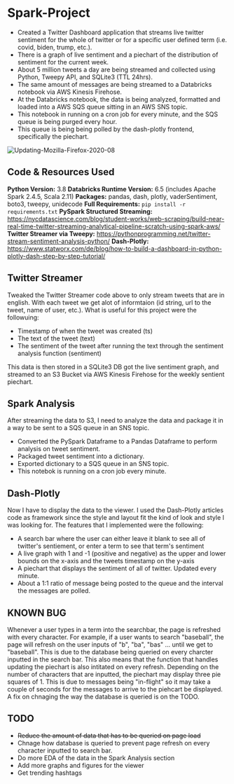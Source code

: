 # Spark-Project
* Created a Twitter Dashboard application that streams live twitter sentiment for the whole of twitter or for a specific user defined term (i.e. covid, biden, trump, etc.).
* There is a graph of live sentiment and a piechart of the distribution of sentiment for the current week.
* About 5 million tweets a day are being streamed and collected using Python, Tweepy API, and SQLite3 (TTL 24hrs).
* The same amount of messages are being streamed to a Databricks notebook via AWS Kinesis Firehose.
* At the Databricks notebook, the data is being analyzed, formatted and loaded into a AWS SQS queue sitting in an AWS SNS topic.
* This notebook in running on a cron job for every minute, and the SQS queue is being purged every hour.
* This queue is being being polled by the dash-plotly frontend, specifically the piechart.


![Updating-Mozilla-Firefox-2020-08](https://user-images.githubusercontent.com/25403763/89300166-ca11db00-d635-11ea-9166-9f11ffe1d221.gif)


## Code & Resources Used
**Python Version:** 3.8
**Databricks Runtime Version:** 6.5 (includes Apache Spark 2.4.5, Scala 2.11)
**Packages:** pandas, dash, plotly, vaderSentiment, boto3, tweepy, unidecode
**Full Requirements:** `pip install -r requirements.txt`
**PySpark Structured Streaming:** https://nycdatascience.com/blog/student-works/web-scraping/build-near-real-time-twitter-streaming-analytical-pipeline-scratch-using-spark-aws/
**Twitter Streamer via Tweepy:** https://pythonprogramming.net/twitter-stream-sentiment-analysis-python/
**Dash-Plotly:** https://www.statworx.com/de/blog/how-to-build-a-dashboard-in-python-plotly-dash-step-by-step-tutorial/

## Twitter Streamer
Tweaked the Twitter Streamer code above to only stream tweets that are in english. With each tweet we get alot of informtaion (id string, url to the tweet, name of user, etc.). What is useful for this project were the followuing:
* Timestamp of when the tweet was created (ts)
* The text of the tweet (text)
* The sentiment of the tweet after running the text through the sentiment analysis function (sentiment)

This data is then stored in a SQLite3 DB got the live sentiment graph, and streamed to an S3 Bucket via AWS Kinesis Firehose for the weekly sentient piechart.

## Spark Analysis
After streaming the data to S3, I need to analyze the data and package it in a way to be sent to a SQS queue in an SNS topic.
* Converted the PySpark Dataframe to a Pandas Dataframe to perform analysis on tweet sentiment.
* Packaged tweet sentiment into a dictionary.
* Exported dictionary to a SQS queue in an SNS topic.
* This notebok is running on a cron job every minute.


## Dash-Plotly
Now I have to display the data to the viewer. I used the Dash-Plotly articles code as framework since the style and layout fit the kind of look and style I was looking for.
The features that I implemented were the following:
* A search bar where the user can either leave it blank to see all of twitter's sentiement, or enter a term to see that term's sentiment
* A live graph with 1 and -1 (positive and negative) as the upper and lower bounds on the x-axis and the tweets timestamp on the y-axis
* A piechart that displays the sentiment of all of twitter. Updated every minute.
* About a 1:1 ratio of message being posted to the queue and the interval the messages are polled.

## KNOWN BUG
Whenever a user types in a term into the searchbar, the page is refreshed with every character. For example, if a user wants to search "baseball", the page will refresh on the user inputs of "b", "ba", "bas" ... until we get to "baseball". This is due to the database being queried on every charcter inputted in the search bar. This also means that the function that handles updating the piechart is also intitated on every refresh. Depending on the number of characters that are inputted, the piechart may display three pie squares of 1. This is due to messages being "in-flight" so it may take a couple of seconds for the messages to arrive to the piehcart be displayed. A fix on chnaging the way the database is queried is on the TODO.


## TODO
* ~~Reduce the amount of data that has to be queried on page load~~
* Chnage how database is queried to prevent page refresh on every character inputted to search bar.
* Do more EDA of the data in the Spark Analysis section
* Add more graphs and figures for the viewer
* Get trending hashtags



